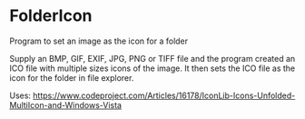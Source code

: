 # FolderIcon
Program to set an image as the icon for a folder

Supply an BMP, GIF, EXIF, JPG, PNG or TIFF file and the program created an ICO file with multiple sizes icons of the image.
It then sets the ICO file as the icon for the folder in file explorer.

Uses: https://www.codeproject.com/Articles/16178/IconLib-Icons-Unfolded-MultiIcon-and-Windows-Vista
